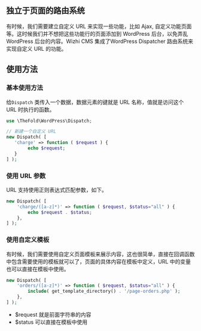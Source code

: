 ## 独立于页面的路由系统

有时候，我们需要建立自定义 URL 来实现一些功能，比如 Ajax, 自定义功能页面等。这时候我们并不想把这些功能行的页面添加到 WordPress 后台，以免弄乱 WordPress 后台的内容。Wizhi CMS 集成了WordPress Dispatcher 路由系统来实现自定义 URL 的功能。

## 使用方法

### 基本使用方法

给`Dispatch` 类传入一个数据，数据元素的键就是 URL 名称，值就是访问这个 URL 时执行的函数。

```php
use \TheFold\WordPress\Dispatch;

// 新建一个自定义 URL
new Dispatch( [
   'charge' => function ( $request ) {
   		echo $request;
   }
] );
```

### 使用 URL 参数

URL 支持使用正则表达式匹配参数，如下。

```php
new Dispatch( [
	'charge/([a-z]*)' => function ( $request, $status="all" ) {
		echo $request . $status;
	},
] );
```

### 使用自定义模板

有时候，我们需要使用自定义页面模板来展示内容，这也很简单，直接在回调函数中包含需要使用的模板就可以了，页面的具体内容在模板中定义，URL 中的变量也可以直接在模板中使用。

```php
new Dispatch( [
	'orders/([a-z]*)' => function ( $request, $status="all" ) {
		include( get_template_directory() . '/page-orders.php' );
	},
] );
```
- $request 就是前面字符串的内容
- $status 可以直接在模板中使用